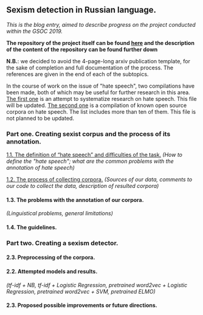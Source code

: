 ## Sexism detection in Russian language.

*This is the blog entry, aimed to describe progress on the project conducted within the GSOC 2019.*

**The repository of the project itself can be found [here](https://github.com/clips/gsoc2019_crosslang) and the description of the content of the repository can be found further down**

**N.B.**: we decided to avoid the 4-page-long arxiv publication template, for the sake of completion and full documentation of the process. The references are given in the end of each of the subtopics. 


In the course of work on the issue of "hate speech", two compilations have been made, both of which may be useful for further research in this area. [The first one](https://docs.google.com/spreadsheets/d/1OwvguGcsUd_s_6EsfY76eMIp4CzeIC3dXLFQDJrb63c/edit#gid=0) is an attempt to systematize research on hate speech. This file will be updated.
[The second one](https://github.com/clips/gsoc2019_crosslang/tree/master/theoretical_support) is a compilation of known open source corpora on hate speech. The list includes more than ten of them. This file is not planned to be updated. 


### Part one. Creating sexist corpus and the process of its annotation.

[1.1. The definition of “hate speech” and difficulties of the task.](hate_speech_theory.md)
*(How to define the "hate speech"; what are the common problems with the annotation of hate speech)*

[1.2. The process of collecting corpora.](sources.md)
*(Sources of our data, comments to our code to collect the data, description of resulted corpora)*

#### 1.3. The problems with the annotation of our corpora.

*(Linguistical problems, general limitations)*

#### 1.4. The guidelines.

### Part two. Creating a sexism detector.

#### 2.3. Preprocessing of the corpora.

#### 2.2. Attempted models and results.

*(tf-idf + NB, tf-idf + Logistic Regression, pretrained word2vec + Logistic Regression, pretrained word2vec + SVM, pretrained ELMO)*

#### 2.3. Proposed possible improvements or future directions.

